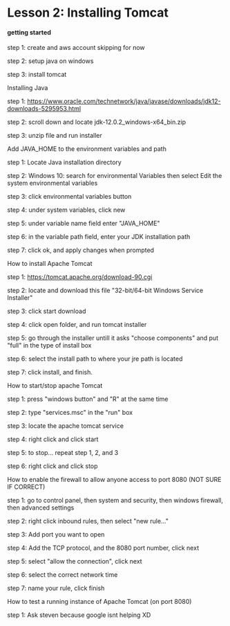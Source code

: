 # Lesson 2: Installing Tomcat

#### getting started 

step 1: create and aws account
	skipping for now
	
step 2: setup java on windows

step 3: install tomcat


Installing Java

step 1: https://www.oracle.com/technetwork/java/javase/downloads/jdk12-downloads-5295953.html

step 2: scroll down and locate jdk-12.0.2_windows-x64_bin.zip

step 3: unzip file and run installer


Add JAVA_HOME to the environment variables and path

step 1: Locate Java installation directory

step 2: Windows 10: search for environmental Variables then select Edit the system environmental variables

step 3: click environmental variables button

step 4: under system variables, click new

step 5: under variable name field enter "JAVA_HOME"

step 6: in the variable path field, enter your JDK installation path

step 7: click ok, and apply changes when prompted


How to install Apache Tomcat

step 1: https://tomcat.apache.org/download-90.cgi

step 2: locate and download this file "32-bit/64-bit Windows Service Installer"

step 3: click start download

step 4: click open folder, and run tomcat installer

step 5: go through the installer untill it asks "choose components" and put "full" in the type of install box

step 6: select the install path to where your jre path is located

step 7: click install, and finish.


How to start/stop apache Tomcat

step 1: press "windows button" and "R" at the same time

step 2: type "services.msc" in the "run" box

step 3: locate the apache tomcat service

step 4: right click and click start

step 5: to stop... repeat step 1, 2, and 3

step 6: right click and click stop


How to enable the firewall to allow anyone access to port 8080 (NOT SURE IF CORRECT)

step 1: go to control panel, then system and security, then windows firewall, then advanced settings

step 2: right click inbound rules, then select "new rule..."

step 3: Add port you want to open

step 4: Add the TCP protocol, and the 8080 port number, click next

step 5: select "allow the connection", click next

step 6: select the correct network time

step 7: name your rule, click finish


How to test a running instance of Apache Tomcat (on port 8080)

step 1: Ask steven because google isnt helping XD 



